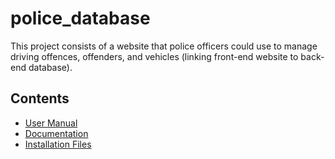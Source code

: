 # police_database

This project consists of a website that police officers could use to manage driving offences, offenders, and vehicles (linking front-end website to back-end database).

## Contents
- [User Manual](https://github.com/jacobghdean/police_database/blob/main/UserManual.pdf)
- [Documentation](https://github.com/jacobghdean/police_database/blob/main/Technical.pdf)
- [Installation Files](https://github.com/jacobghdean/police_database/tree/main/InstallationFiles)
